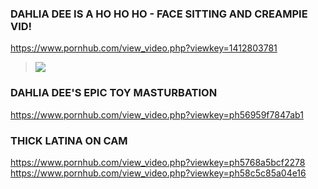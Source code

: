 ### DAHLIA DEE IS A HO HO HO - FACE SITTING AND CREAMPIE VID!
https://www.pornhub.com/view_video.php?viewkey=1412803781
>![](https://bi.phncdn.com/videos/201412/31/36791491/original/(m=ecuKGgaaaa)(mh=IHC7WoV7EXnIe4dL)11.jpg)
### DAHLIA DEE'S EPIC TOY MASTURBATION
https://www.pornhub.com/view_video.php?viewkey=ph56959f7847ab1
### THICK LATINA ON CAM
https://www.pornhub.com/view_video.php?viewkey=ph5768a5bcf2278
https://www.pornhub.com/view_video.php?viewkey=ph58c5c85a04e16
